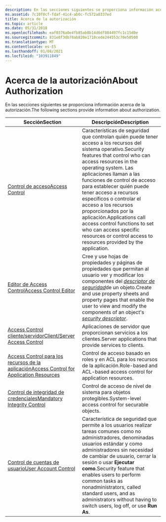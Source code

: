 ```yaml
---
description: En las secciones siguientes se proporciona información acerca de la autorización. SectionDescriptionAccess ControlSecurity características que controlan quién puede tener acceso a los recursos del sistema operativo.
ms.assetid: 7c10f0cf-fdaf-41c4-ab0c-fc572a8337ed
title: Acerca de la autorización
ms.topic: article
ms.date: 05/31/2018
ms.openlocfilehash: eaf0376a0e4fb85ab8b14d6df884497fc1c15d0e
ms.sourcegitcommit: 831e8f3db78ab820e1710cede244553c70e50500
ms.translationtype: MT
ms.contentlocale: es-ES
ms.lasthandoff: 01/08/2021
ms.locfileid: "103911849"
---
```

# <a name="about-authorization"></a><span data-ttu-id="ac02b-103">Acerca de la autorización</span><span class="sxs-lookup"><span data-stu-id="ac02b-103">About Authorization</span></span>

<span data-ttu-id="ac02b-104">En las secciones siguientes se proporciona información acerca de la autorización.</span><span class="sxs-lookup"><span data-stu-id="ac02b-104">The following sections provide information about authorization.</span></span>



| <span data-ttu-id="ac02b-105">Sección</span><span class="sxs-lookup"><span data-stu-id="ac02b-105">Section</span></span>                                                                                             | <span data-ttu-id="ac02b-106">Descripción</span><span class="sxs-lookup"><span data-stu-id="ac02b-106">Description</span></span>                                                                                                                                                                                                                                     |
|-----------------------------------------------------------------------------------------------------|-------------------------------------------------------------------------------------------------------------------------------------------------------------------------------------------------------------------------------------------------|
| [<span data-ttu-id="ac02b-107">Control de acceso</span><span class="sxs-lookup"><span data-stu-id="ac02b-107">Access Control</span></span>](access-control.md)<br/>                                                     | <span data-ttu-id="ac02b-108">Características de seguridad que controlan quién puede tener acceso a los recursos del sistema operativo.</span><span class="sxs-lookup"><span data-stu-id="ac02b-108">Security features that control who can access resources in the operating system.</span></span> <span data-ttu-id="ac02b-109">Las aplicaciones llaman a las funciones de control de acceso para establecer quién puede tener acceso a recursos específicos o controlar el acceso a los recursos proporcionados por la aplicación.</span><span class="sxs-lookup"><span data-stu-id="ac02b-109">Applications call access control functions to set who can access specific resources or control access to resources provided by the application.</span></span><br/>     |
| [<span data-ttu-id="ac02b-110">Editor de Access Control</span><span class="sxs-lookup"><span data-stu-id="ac02b-110">Access Control Editor</span></span>](access-control-editor.md)<br/>                                       | <span data-ttu-id="ac02b-111">Cree y use hojas de propiedades y páginas de propiedades que permitan al usuario ver y modificar los componentes del [*descriptor de seguridad*](/windows/desktop/SecGloss/s-gly)de un objeto.</span><span class="sxs-lookup"><span data-stu-id="ac02b-111">Create and use property sheets and property pages that enable the user to view and modify the components of an object's [*security descriptor*](/windows/desktop/SecGloss/s-gly).</span></span><br/> |
| [<span data-ttu-id="ac02b-112">Access Control cliente/servidor</span><span class="sxs-lookup"><span data-stu-id="ac02b-112">Client/Server Access Control</span></span>](client-server-access-control.md)<br/>                         | <span data-ttu-id="ac02b-113">Aplicaciones de servidor que proporcionan servicios a los clientes.</span><span class="sxs-lookup"><span data-stu-id="ac02b-113">Server applications that provide services to clients.</span></span><br/>                                                                                                                                                                                |
| [<span data-ttu-id="ac02b-114">Access Control para los recursos de la aplicación</span><span class="sxs-lookup"><span data-stu-id="ac02b-114">Access Control for Application Resources</span></span>](access-control-for-application-resources.md)<br/> | <span data-ttu-id="ac02b-115">Control de acceso basado en roles y en ACL para los recursos de la aplicación.</span><span class="sxs-lookup"><span data-stu-id="ac02b-115">Role-based and ACL-based access control for application resources.</span></span><br/>                                                                                                                                                                   |
| [<span data-ttu-id="ac02b-116">Control de integridad de credenciales</span><span class="sxs-lookup"><span data-stu-id="ac02b-116">Mandatory Integrity Control</span></span>](mandatory-integrity-control.md)<br/>                           | <span data-ttu-id="ac02b-117">Control de acceso de nivel de sistema para objetos protegibles.</span><span class="sxs-lookup"><span data-stu-id="ac02b-117">System-level access control for securable objects.</span></span><br/>                                                                                                                                                                                   |
| [<span data-ttu-id="ac02b-118">Control de cuentas de usuario</span><span class="sxs-lookup"><span data-stu-id="ac02b-118">User Account Control</span></span>](user-account-control.md)<br/>                                         | <span data-ttu-id="ac02b-119">Característica de seguridad que permite a los usuarios realizar tareas comunes como no administradores, denominadas usuarios estándar y como administradores sin necesidad de cambiar de usuario, cerrar la sesión o usar **Ejecutar como**.</span><span class="sxs-lookup"><span data-stu-id="ac02b-119">Security feature that enables users to perform common tasks as nonadministrators, called standard users, and as administrators without having to switch users, log off, or use **Run As**.</span></span><br/>                                           |



 

 

